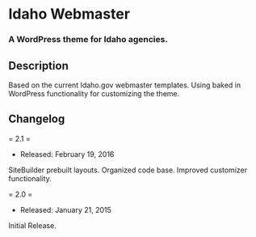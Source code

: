 
# Idaho Webmaster

### A WordPress theme for Idaho agencies.

Description
---------------

Based on the current Idaho.gov webmaster templates. Using baked in WordPress functionality for customizing the theme.


Changelog
---------------

= 2.1 =
* Released: February 19, 2016

SiteBuilder prebuilt layouts.
Organized code base.
Improved customizer functionality.

= 2.0 =
* Released: January 21, 2015

Initial Release.
